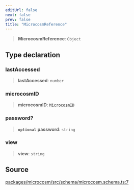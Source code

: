 ```yaml
---
editUrl: false
next: false
prev: false
title: "MicrocosmReference"
---
```


> **MicrocosmReference**: `Object`

## Type declaration

### lastAccessed

> **lastAccessed**: `number`

### microcosmID

> **microcosmID**: [`MicrocosmID`](MicrocosmID.md)

### password?

> **`optional`** **password**: `string`

### view

> **view**: `string`

## Source

[packages/microcosm/src/schema/microcosm.schema.ts:7](https://github.com/nodenogg-in/alpha-p2p/blob/d3c0d0ee190bdee84f8272463e9c5efc8c84f42d/packages/microcosm/src/schema/microcosm.schema.ts#L7)
